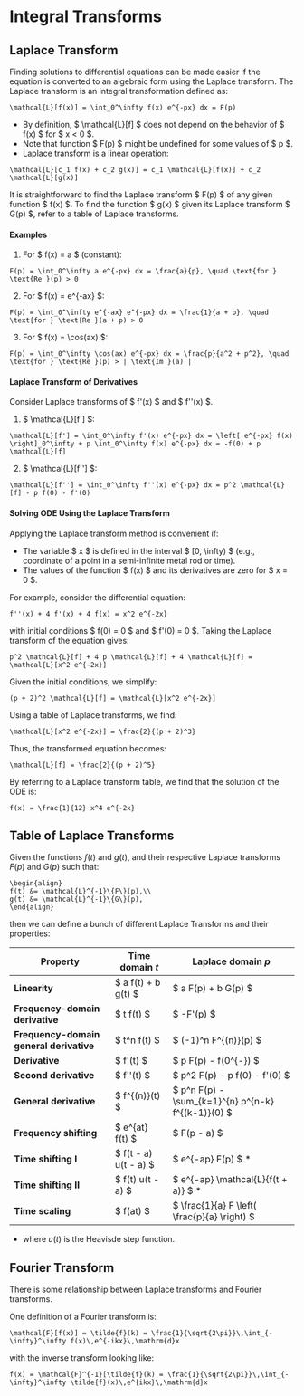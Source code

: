 #  Integral Transforms

## Laplace Transform

Finding solutions to differential equations can be made easier if the equation is converted to an algebraic form using the Laplace transform. The Laplace transform is an integral transformation defined as:

```{math}
\mathcal{L}[f(x)] = \int_0^\infty f(x) e^{-px} dx = F(p)
```

- By definition, $ \mathcal{L}[f] $ does not depend on the behavior of $ f(x) $ for $ x < 0 $.
- Note that function $ F(p) $ might be undefined for some values of $ p $.
- Laplace transform is a linear operation:

```{math}
\mathcal{L}[c_1 f(x) + c_2 g(x)] = c_1 \mathcal{L}[f(x)] + c_2 \mathcal{L}[g(x)]
```

It is straightforward to find the Laplace transform $ F(p) $ of any given function $ f(x) $. To find the function $ g(x) $ given its Laplace transform $ G(p) $, refer to a table of Laplace transforms.

#### Examples

1. For $ f(x) = a $ (constant):

```{math}
F(p) = \int_0^\infty a e^{-px} dx = \frac{a}{p}, \quad \text{for } \text{Re }(p) > 0
```

2. For $ f(x) = e^{-ax} $:

```{math}
F(p) = \int_0^\infty e^{-ax} e^{-px} dx = \frac{1}{a + p}, \quad \text{for } \text{Re }(a + p) > 0
```

3. For $ f(x) = \cos(ax) $:

```{math}
F(p) = \int_0^\infty \cos(ax) e^{-px} dx = \frac{p}{a^2 + p^2}, \quad \text{for } \text{Re }(p) > | \text{Im }(a) |
```

#### Laplace Transform of Derivatives

Consider Laplace transforms of $ f'(x) $ and $ f''(x) $.

1. $ \mathcal{L}[f'] $:

```{math}
\mathcal{L}[f'] = \int_0^\infty f'(x) e^{-px} dx = \left[ e^{-px} f(x) \right]_0^\infty + p \int_0^\infty f(x) e^{-px} dx = -f(0) + p \mathcal{L}[f]
```

2. $ \mathcal{L}[f''] $:

```{math}
\mathcal{L}[f''] = \int_0^\infty f''(x) e^{-px} dx = p^2 \mathcal{L}[f] - p f(0) - f'(0)
```

#### Solving ODE Using the Laplace Transform

Applying the Laplace transform method is convenient if:

- The variable $ x $ is defined in the interval $ [0, \infty) $ (e.g., coordinate of a point in a semi-infinite metal rod or time).
- The values of the function $ f(x) $ and its derivatives are zero for $ x = 0 $.

For example, consider the differential equation:

```{math}
f''(x) + 4 f'(x) + 4 f(x) = x^2 e^{-2x}
```

with initial conditions $ f(0) = 0 $ and $ f'(0) = 0 $. Taking the Laplace transform of the equation gives:

```{math}
p^2 \mathcal{L}[f] + 4 p \mathcal{L}[f] + 4 \mathcal{L}[f] = \mathcal{L}[x^2 e^{-2x}]
```

Given the initial conditions, we simplify:

```{math}
(p + 2)^2 \mathcal{L}[f] = \mathcal{L}[x^2 e^{-2x}]
```

Using a table of Laplace transforms, we find:

```{math}
\mathcal{L}[x^2 e^{-2x}] = \frac{2}{(p + 2)^3}
```

Thus, the transformed equation becomes:

```{math}
\mathcal{L}[f] = \frac{2}{(p + 2)^5}
```

By referring to a Laplace transform table, we find that the solution of the ODE is:

```{math}
f(x) = \frac{1}{12} x^4 e^{-2x}
```



## Table of Laplace Transforms

Given the functions $f(t)$ and $g(t)$, and their respective Laplace transforms $F(p)$ and $G(p)$ such that:

```{math}
\begin{align}
f(t) &= \mathcal{L}^{-1}\{F\}(p),\\
g(t) &= \mathcal{L}^{-1}\{G\}(p),
\end{align}
```
then we can define a bunch of different Laplace Transforms and their properties:

| **Property** | **Time domain $t$** | **Laplace domain $p$** |
|--------------|-----------------|--------------|
| **Linearity** | $ a f(t) + b g(t) $ | $ a F(p) + b G(p) $ |
| **Frequency-domain derivative** | $ t f(t) $ | $ -F'(p) $ |
| **Frequency-domain general derivative** | $ t^n f(t) $ | $ (-1)^n F^{(n)}(p) $ |
| **Derivative** | $ f'(t) $ | $ p F(p) - f(0^{-}) $ |
| **Second derivative** | $ f''(t) $ | $ p^2 F(p) - p f(0) - f'(0) $ |
| **General derivative** | $ f^{(n)}(t) $ | $ p^n F(p) - \sum_{k=1}^{n} p^{n-k} f^{(k-1)}(0) $ |
| **Frequency shifting** | $ e^{at} f(t) $ | $ F(p - a) $ |
| **Time shifting I** | $ f(t - a) u(t - a) $ | $ e^{-ap} F(p) $ *|
| **Time shifting II** | $ f(t) u(t - a) $ | $ e^{-ap} \mathcal{L}\{f(t + a)\} $ *|
| **Time scaling** | $ f(at) $ | $ \frac{1}{a} F \left( \frac{p}{a} \right) $ |

* where $u(t)$ is the Heavisde step function.


## Fourier Transform

There is some relationship between Laplace transforms and Fourier transforms.

One definition of a Fourier transform is:
```{math}
\mathcal{F}[f(x)] = \tilde{f}(k) = \frac{1}{\sqrt{2\pi}}\,\int_{-\infty}^\infty f(x)\,e^{-ikx}\,\mathrm{d}x
```

with the inverse transform looking like:

```{math}
f(x) = \mathcal{F}^{-1}[\tilde{f}(k) = \frac{1}{\sqrt{2\pi}}\,\int_{-\infty}^\infty \tilde{f}(x)\,e^{ikx}\,\mathrm{d}x
```